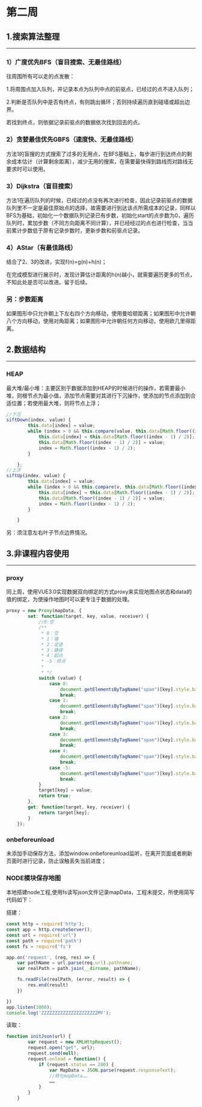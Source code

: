 # 第二周

## 1.搜索算法整理

------------------------------

### 1）广度优先BFS（盲目搜索、无最佳路线）

往周围所有可以走的点发散：

1.将周围点加入队列，并记录本点为队列中点的前驱点，已经过的点不进入队列；

2.判断是否队列中是否有终点，有则跳出循环；否则持续遍历直到碰墙或超出边界。

若找到终点，则依据记录前驱点的数据依次找到回去的点。

### 2）贪婪最佳优先GBFS（速度快、无最佳路线）

方法1的盲搜的方式搜索了过多的无用点，在BFS基础上，每步进行到达终点的剩余成本估计（计算剩余距离），减少无用的搜索，在需要最快得到路线而对路线无要求时可以使用。

### 3）Dijkstra（盲目搜索）

方法1在遍历队列的时候，已经过的点没有再次进行检查，因此记录前驱点的数据队列里不一定是最佳原始点的选择，故需要进行到达该点所需成本的记录，同样以BFS为基础，初始化一个数据队列记录已有步数，初始化start的点步数为0，遍历队列时，累加步数（不同方向距离不同计算），并已经经过的点也进行检查，当当前累计步数低于原有记录步数时，更新步数和前驱点记录。

### 4）AStar（有最佳路线）

结合了2、3的改进，实现f(n)=g(n)+h(n)；

在完成模型进行展示时，发现计算估计距离的h(n)越小，就需要遍历更多的节点，不知此处是否可以改进。留于后续。
### 另：步数距离

如果图形中只允许朝上下左右四个方向移动，使用曼哈顿距离；如果图形中允许朝八个方向移动，使用对角距离；如果图形中允许朝任何方向移动，使用欧几里得距离。

## 2.数据结构

--------------------------

### HEAP

最大堆/最小堆：主要区别于数据添加到HEAP的时候进行的操作，若需要最小堆，则根节点为最小值，添加节点需要对其进行下沉操作，使添加的节点添加到合适位置；若使用最大堆，则将节点上浮；

```javascript
//下沉
siftDown(index, value) {
        this.data[index] = value;
        while (index > 0 && this.compare(value, this.data[Math.floor((index - 1) / 2)]) < 0) {
            this.data[index] = this.data[Math.floor((index - 1) / 2)];
            this.data[Math.floor((index - 1) / 2)] = value;
            index = Math.floor((index - 1) / 2);
        }

    };
//上浮
siftUp(index, value) {
        this.data[index] = value;
        while (index > 0 && this.compare(v, this.data[Math.floor((index - 1) / 2)]) > 0) {
            this.data[index] = this.data[Math.floor((index - 1) / 2)];
            this.data[Math.floor((index - 1) / 2)] = value;
            index = Math.floor((index - 1) / 2);
        }

    }
```

另：须注意左右叶子节点边界情况。

## 3.非课程内容使用

-------------------------------

### proxy

同上周，使用VUE3.0实现数据双向绑定的方式proxy来实现地图点状态和data的值的绑定，为使操作地图时可以更专注于数据的处理。

```javascript
proxy = new Proxy(mapData, {
        set: function(target, key, value, receiver) {
            //0:空
            /**
             * 0：空
             * 1：墙
             * 2：足迹
             * 3：路径
             * 4：起点
             * -5：终点
             * 
             * */
            switch (value) {
                case 0:
                    document.getElementsByTagName("span")[key].style.backgroundColor = "";
                    break;
                case 1:
                    document.getElementsByTagName("span")[key].style.backgroundColor = "#666";
                    break;
                case 2:
                    document.getElementsByTagName("span")[key].style.backgroundColor = "#24dfcf8e";
                    break;
                case 3:
                    document.getElementsByTagName("span")[key].style.backgroundColor = "#e70f0f";
                    break;
                case 4:
                    document.getElementsByTagName("span")[key].style.backgroundColor = "#13a2df";
                    break;
                case -5:
                    document.getElementsByTagName("span")[key].style.backgroundColor = "#0fe77b";
                    break;
            }
            target[key] = value;
            return true;
        },
        get: function(target, key, receiver) {
            return target[key];
        }
    });
```

### onbeforeunload

未添加手动保存方法，添加window.onbeforeunload监听，在离开页面或者刷新页面时进行记录，防止误触丢失当前进度；

### NODE模块保存地图

本地搭建node工程,使用fs读写json文件记录mapData，工程未提交，所使用简写代码如下：

搭建：

```javascript
const http = require('http');
const app = http.createServer();
const url = require('url')
const path = require('path')
const fs = require('fs')

app.on('request', (req, res) => {
    var pathName = url.parse(req.url).pathname;
    var realPath = path.join(__dirname, pathName);

    fs.readFile(realPath, (error, result) => {
        res.end(result)
    })

})
app.listen(3000);
console.log('ZZZZZZZZZZZZZZZZZZZZZMY');
```

读取：

```javascript
function initJson(url) {
        var request = new XMLHttpRequest();
        request.open("get", url);
        request.send(null);
        request.onload = function() {
            if (request.status == 200) {
                var MapData = JSON.parse(request.responseText);
                //转化mapData……
                ……
            }
        }
    }
```

